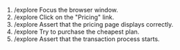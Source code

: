 1. /explore Focus the browser window.
2. /explore Click on the "Pricing" link.
3. /explore Assert that the pricing page displays correctly.
4. /explore Try to purchase the cheapest plan.
5. /explore Assert that the transaction process starts.